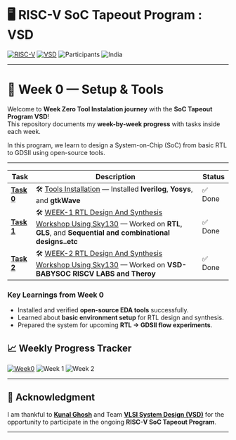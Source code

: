 # 🖥️ RISC-V SoC Tapeout Program : VSD


[![RISC-V](https://img.shields.io/badge/RISC--V-SoC%20Tapeout-blue?style=for-the-badge&logo=riscv)](https://riscv.org/)
[![VSD](https://img.shields.io/badge/VSD-Program-orange?style=for-the-badge)](https://vsdiat.vlsisystemdesign.com/)
![Participants](https://img.shields.io/badge/Participants-3800+-success?style=for-the-badge)
![India](https://img.shields.io/badge/Made%20in-India-saffron?style=for-the-badge&logo=data:image/svg+xml;base64,PHN2ZyB3aWR0aD0iMjQiIGhlaWdodD0iMjQiIHZpZXdCb3g9IjAgMCAyNCAyNCIgZmlsbD0ibm9uZSIgeG1sbnM9Imh0dHA6Ly93d3cudzMub3JnLzIwMDAvc3ZnIj4KPHJlY3Qgd2lkdGg9IjI0IiBoZWlnaHQ9IjgiIGZpbGw9IiNGRjk5MzMiLz4KPHJlY3QgeT0iOCIgd2lkdGg9IjI0IiBoZWlnaHQ9IjgiIGZpbGw9IiNGRkZGRkYiLz4KPHJlY3QgeT0iMTYiIHdpZHRoPSIyNCIgaGVpZ2h0PSI4IiBmaWxsPSIjMTM4ODA4Ii8+Cjwvc3ZnPgo=)



---
# 📅 Week 0 — Setup & Tools

Welcome to **Week Zero Tool Instalation journey** with the **SoC Tapeout Program VSD**!  
This repository documents my **week-by-week progress** with tasks inside each week.  

In this program, we learn to design a System-on-Chip (SoC) from basic RTL to GDSII using open-source tools. 

---


| Task | Description | Status |
|------|-------------|---------|
| [**Task 0**](https://github.com/DforDivya/RISCV-TAPEOUT-PROGRAM-/blob/main/Tool-setup/README.MD) | 🛠️ [Tools Installation](https://github.com/DforDivya/RISCV-TAPEOUT-PROGRAM-/blob/main/Tool-setup/README.MD) — Installed **Iverilog**, **Yosys**, and **gtkWave** | ✅ Done |
| [**Task 1**]([https://github.com/DforDivya/RISCV-TAPEOUT-PROGRAM-/blob/main/Tool-setup/README.MD](https://github.com/DforDivya/RISCV-TAPEOUT-PROGRAM-/tree/main/WEEK1)) | 🛠️ [WEEK-1 RTL Design And Synthesis Workshop Using Sky130](https://github.com/DforDivya/RISCV-TAPEOUT-PROGRAM-/blob/main/Tool-setup/README.MD) — Worked on **RTL**, **GLS**, and **Sequential and combinational designs..etc** | ✅ Done |
| [**Task 2**]([https://github.com/DforDivya/RISCV-TAPEOUT-PROGRAM-/blob/main/Tool-setup/README.MD](https://github.com/DforDivya/RISCV-TAPEOUT-PROGRAM-/tree/main/WEEK1)) | 🛠️ [WEEK-2 RTL Design And Synthesis Workshop Using Sky130](https://github.com/DforDivya/RISCV-TAPEOUT-PROGRAM-/blob/main/Tool-setup/README.MD) — Worked on **VSD-BABYSOC RISCV LABS and Theroy** | ✅ Done |


###  Key Learnings from Week 0
- Installed and verified **open-source EDA tools** successfully.  
- Learned about **basic environment setup** for RTL design and synthesis.  
- Prepared the system for upcoming **RTL → GDSII flow experiments**.


  

## 📈 **Weekly Progress Tracker**

[![Week0](https://img.shields.io/badge/Week%200-Tools%20Setup-success?style=flat-square)](Week0)
![Week 1](https://img.shields.io/badge/Week%201-Coming%20Soon-lightgrey?style=flat-square)
![Week 2](https://img.shields.io/badge/Week%202-Upcoming-lightgrey?style=flat-square)

---
## 🙏 Acknowledgment  

I am thankful to [**Kunal Ghosh**](https://github.com/kunalg123) and Team **[VLSI System Design (VSD)](https://vsdiat.vlsisystemdesign.com/)** for the opportunity to participate in the ongoing **RISC-V SoC Tapeout Program**.  




---

